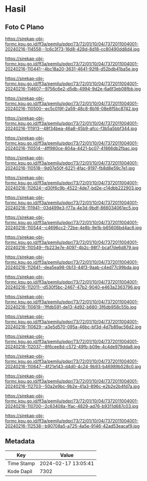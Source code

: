 # Hasil

## Foto C Plano

https://sirekap-obj-formc.kpu.go.id/ff3a/pemilu/pdpr/73/72/01/10/04/7372011004001-20240216-114558--1c6c3f73-16d8-428d-8d18-cc80490dd8d4.jpg

https://sirekap-obj-formc.kpu.go.id/ff3a/pemilu/pdpr/73/72/01/10/04/7372011004001-20240216-110441--4bc18a20-3631-4641-92f8-d52bdb41ba5e.jpg

https://sirekap-obj-formc.kpu.go.id/ff3a/pemilu/pdpr/73/72/01/10/04/7372011004001-20240216-114607--9756c6e2-d5db-4994-9d2e-6a6f3eb08fbb.jpg

https://sirekap-obj-formc.kpu.go.id/ff3a/pemilu/pdpr/73/72/01/10/04/7372011004001-20240216-110500--ec5c019f-2a59-48c8-8b16-08e8f5bc8742.jpg

https://sirekap-obj-formc.kpu.go.id/ff3a/pemilu/pdpr/73/72/01/10/04/7372011004001-20240216-111913--48f34bea-46a8-45b9-afcc-f3b5a5bbf344.jpg

https://sirekap-obj-formc.kpu.go.id/ff3a/pemilu/pdpr/73/72/01/10/04/7372011004001-20240216-110514--4ff980ce-804a-4421-bc07-41866db2fbac.jpg

https://sirekap-obj-formc.kpu.go.id/ff3a/pemilu/pdpr/73/72/01/10/04/7372011004001-20240216-110518--9d07e50f-6221-4fac-9197-fb8d8e59c7e1.jpg

https://sirekap-obj-formc.kpu.go.id/ff3a/pemilu/pdpr/73/72/01/10/04/7372011004001-20240216-112624--d30f6c9b-4522-4de7-bd2e-c14dbb222903.jpg

https://sirekap-obj-formc.kpu.go.id/ff3a/pemilu/pdpr/73/72/01/10/04/7372011004001-20240216-111941--03d499e3-f77a-4e3d-9bdf-866034061ec5.jpg

https://sirekap-obj-formc.kpu.go.id/ff3a/pemilu/pdpr/73/72/01/10/04/7372011004001-20240216-110544--c4696cc2-72be-4e8b-9e1b-b65606bd4ac6.jpg

https://sirekap-obj-formc.kpu.go.id/ff3a/pemilu/pdpr/73/72/01/10/04/7372011004001-20240216-110549--fb223e7e-4097-4b2c-98f7-bcaf7de6d879.jpg

https://sirekap-obj-formc.kpu.go.id/ff3a/pemilu/pdpr/73/72/01/10/04/7372011004001-20240216-112641--dea5ea98-0b13-44f3-9aab-c4ed77c99bda.jpg

https://sirekap-obj-formc.kpu.go.id/ff3a/pemilu/pdpr/73/72/01/10/04/7372011004001-20240216-112011--d530f5bc-2467-47b2-9040-e463a2363796.jpg

https://sirekap-obj-formc.kpu.go.id/ff3a/pemilu/pdpr/73/72/01/10/04/7372011004001-20240216-110619--1ffdb591-de13-4d92-b680-3f6db958c55b.jpg

https://sirekap-obj-formc.kpu.go.id/ff3a/pemilu/pdpr/73/72/01/10/04/7372011004001-20240216-110629--a3e5d570-095a-46bc-bf3d-4d7b89ac56d2.jpg

https://sirekap-obj-formc.kpu.go.id/ff3a/pemilu/pdpr/73/72/01/10/04/7372011004001-20240216-112037--8f6cee8d-c572-49fb-b09e-4c4de979dda8.jpg

https://sirekap-obj-formc.kpu.go.id/ff3a/pemilu/pdpr/73/72/01/10/04/7372011004001-20240216-110647--4f21e143-d4d0-4c24-9b93-b46989b528c0.jpg

https://sirekap-obj-formc.kpu.go.id/ff3a/pemilu/pdpr/73/72/01/10/04/7372011004001-20240216-112703--50a2e9bc-9b2e-41a3-896c-e2b2e2b4fd7a.jpg

https://sirekap-obj-formc.kpu.go.id/ff3a/pemilu/pdpr/73/72/01/10/04/7372011004001-20240216-110700--2c63408a-1fac-4829-ad76-b9311d687c03.jpg

https://sirekap-obj-formc.kpu.go.id/ff3a/pemilu/pdpr/73/72/01/10/04/7372011004001-20240216-112538--b90708a5-a725-4a5e-9146-42ad53eacaf9.jpg


## Metadata

| Key        | Value               |
| ---------- | ------------------- |
| Time Stamp | 2024-02-17 13:05:41 |
| Kode Dapil | 7302                |



